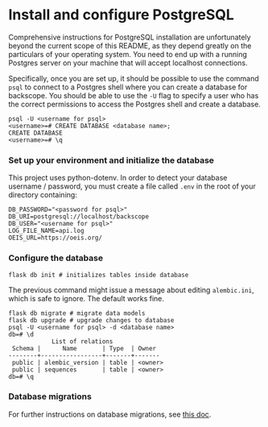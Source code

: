 Install and configure PostgreSQL
================================

Comprehensive instructions for PostgreSQL installation are unfortunately
beyond the current scope of this README, as they depend greatly on the
particulars of your operating system. You need to end up with a running
Postgres server on your machine that will accept localhost connections.

Specifically, once you are set up, it should be possible to use the
command `psql` to connect to a Postgres shell where you can create a
database for backscope. You should be able to use the `-U` flag to
specify a user who has the correct permissions to access the Postgres
shell and create a database.

```
psql -U <username for psql>
<username>=# CREATE DATABASE <database name>;
CREATE DATABASE
<username>=# \q
```

### Set up your environment and initialize the database

This project uses python-dotenv. In order to detect your database
username / password, you must create a file called `.env` in the root
of your directory containing:

```
DB_PASSWORD="<password for psql>"
DB_URI=postgresql://localhost/backscope
DB_USER="<username for psql>"
LOG_FILE_NAME=api.log
OEIS_URL=https://oeis.org/
```

### Configure the database

```
flask db init # initializes tables inside database
```

The previous command might issue a message about editing
`alembic.ini`, which is safe to ignore. The default works fine.

```
flask db migrate # migrate data models
flask db upgrade # upgrade changes to database
psql -U <username for psql> -d <database name>
db=# \d
            List of relations
 Schema |      Name       | Type  | Owner 
--------+-----------------+-------+-------
 public | alembic_version | table | <owner>
 public | sequences       | table | <owner>
db=# \q
```

### Database migrations

For further instructions on database migrations, see
[this doc](db-migrations.md).